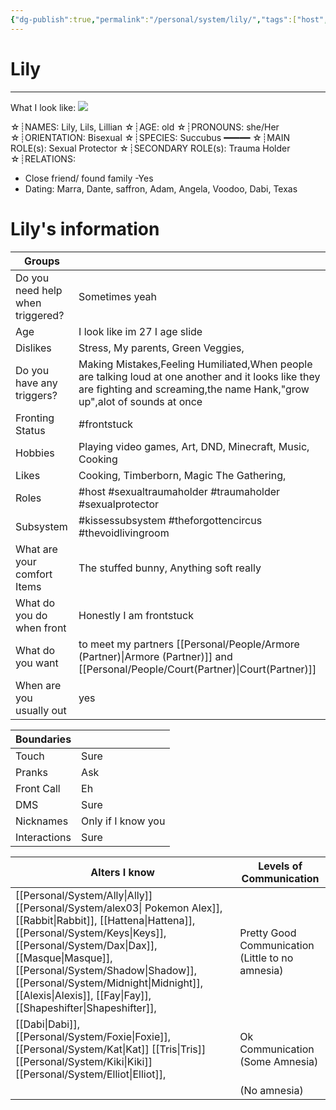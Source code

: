 ```yaml
---
{"dg-publish":true,"permalink":"/personal/system/lily/","tags":["host","mainfronter","System","Alter","traumaholder","sexualtraumaholder","sexualprotector","thevoidlivingroom","kissessubsystem","theforgottencircus"]}
---
```


# Lily 
---
What I look like:
![](https://images-ext-1.discordapp.net/external/i9-eLWpveO0Cm0OqDt_dWrRuVqfFDzucZoLXwQoGTa0/https/cdn.pluralkit.me/images/4g/pfhcbjekzwiwxxazejcrtf34.webp?format=webp)

☆┊NAMES: Lily, Lils, Lillian
☆┊AGE: old
☆┊PRONOUNS: she/Her
☆┊ORIENTATION: Bisexual
☆┊SPECIES: Succubus
━━━━━
☆┊MAIN ROLE(s): Sexual Protector
☆┊SECONDARY ROLE(s): Trauma Holder
☆┊RELATIONS:
* Close friend/ found family -Yes
* Dating: Marra, Dante, saffron, Adam, Angela, Voodoo, Dabi, Texas


# Lily's information

| Groups                           |                                                                 |
| -------------------------------- | --------------------------------------------------------------- |
| Do you need help when triggered? | Sometimes yeah                                                  |
| Age                              | I look like im 27 I age slide                                   |
| Dislikes                         | Stress, My parents, Green Veggies,                              |
| Do you have any triggers?        | Making Mistakes,Feeling Humiliated,When people are talking loud at one another and it looks like they are fighting and screaming,the name Hank,"grow up",alot of sounds at once                                               |
| Fronting Status                  | #frontstuck                                                     |
| Hobbies                          | Playing video games, Art, DND, Minecraft, Music, Cooking        |
| Likes                            | Cooking, Timberborn, Magic The Gathering,                       |
| Roles                            | #host #sexualtraumaholder #traumaholder #sexualprotector        |
| Subsystem                        | #kissessubsystem #theforgottencircus #thevoidlivingroom         |
| What are your comfort Items      | The stuffed bunny, Anything soft really                         |
| What do you do when front        | Honestly I am frontstuck                                        |
| What do you want                 | to meet my partners [[Personal/People/Armore (Partner)\|Armore (Partner)]] and [[Personal/People/Court(Partner)\|Court(Partner)]] |
| When are you usually out         | yes                                                             |

| Boundaries   |                    |
| ------------ | ------------------ |
| Touch        | Sure               |
| Pranks       | Ask                |
| Front Call   | Eh                 |
| DMS          | Sure               |
| Nicknames    | Only if I know you |
| Interactions | Sure               |

| Alters I know                                                                                                                                                | Levels of Communication                          |
| ------------------------------------------------------------------------------------------------------------------------------------------------------------ | ------------------------------------------------ |
| [[Personal/System/Ally\|Ally]] [[Personal/System/alex03\| Pokemon Alex]], [[Rabbit\|Rabbit]], [[Hattena\|Hattena]], [[Personal/System/Keys\|Keys]], [[Personal/System/Dax\|Dax]], [[Masque\|Masque]], [[Personal/System/Shadow\|Shadow]], [[Personal/System/Midnight\|Midnight]], [[Alexis\|Alexis]], [[Fay\|Fay]], [[Shapeshifter\|Shapeshifter]], | Pretty Good Communication (Little to no amnesia) |
| [[Dabi\|Dabi]], [[Personal/System/Foxie\|Foxie]], [[Personal/System/Kat\|Kat]] [[Tris\|Tris]] [[Personal/System/Kiki\|Kiki]] [[Personal/System/Elliot\|Elliot]],                                                                                                   | Ok Communication (Some Amnesia)                  |
|                                                                                                                                                              | (No amnesia)                                     |
